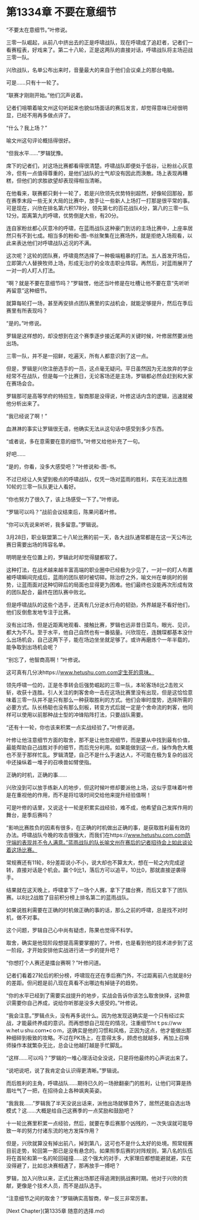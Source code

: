 # 第1334章 不要在意细节

“不要太在意细节。”叶修说。

三零一队崛起，从前八中挤出去的正是呼啸战队，现在呼啸成了追赶者，记者们一看赛程表，好戏来了。第二十八轮，正是这两队的直接对话，呼啸战队将主场迎战三零一队。

兴欣战队，名单公布出来时，音量最大的来自于他们会议桌上的那台电脑。

可是……只有十一轮了。

“联赛才刚刚开始。”他们沉声说着。

记者们咀嚼着喻文州这句听起来也貌似场面话的赛后发言，却觉得意味已经很明显，已经不用再多做点评了。

“什么？我上场？”

喻文州这句评论概括得很好。

“但我水平……”罗辑犹豫。

席下的记者们，对这场比赛都看得很清楚。呼啸战队即便处于低谷，让粉丝心灰意冷，但有一点值得尊重的，是他们战队的士气却没有因此而涣散。场上表现再糟糕，但他们的求胜欲望却表现得相当清晰。

在他看来，联赛都只剩十一轮了，若是兴欣领先优势特别超然，好像轮回那般，那在赛季末段一些无关大局的比赛中，放手让一些新人上场打一打那是很平常的事。可是现在，兴欣在排名第六积178分，领先第七的百花战队4分，第八的三零一队12分。距离第九的呼啸，优势倒是大些，有20分。

连自家粉丝都心灰意冷的呼啸，在蓝雨战队这种豪门到访的主场比赛中，上座率居然只有不到七成。相当多的粉和-图-书丝聚集在比赛场外，就是拒绝入场观看，以此来表达他们对呼啸战队近况的不满。

这次呢？这轮的团队赛，呼啸竟然选择了一种极端粗暴的打法。五人首发开场后，立即第六人替换牧师上场，形成无治疗的全攻击职业阵容。再然后，对蓝雨展开了一对一的人盯人打法。

“啊？就是不要在意细节吗？”罗辑愣，他还当叶修是在吐槽让他不要在意“先听听再留意”这种细节。

就算每轮打一场，甚至再安排点团队赛里的实战机会，就能足够提升，然后在季后赛里有所表现吗？

“是的。”叶修说。

罗辑是这样想的，却没想到在这个赛季逐步接近尾声的关键时候，叶修居然要派他出场。

三零一队，并不是一招鲜，吃遍天，所有人都意识到了这一点。

但是，罗辑是兴欣注册选手的一员，这点毫无疑问。平日虽然因为无法放弃的学业经常不在战队，但是每一个比赛日，无论客场还是主场，罗辑都必然会赶到和大家在赛场会合。

罗辑那可是高等学府的特招生，智商那是没得说，叶修这话内含的逻辑，迅速就被他分析出来了。

“我已经说了啊！”

血淋淋的事实让罗辑很无语，他确实无法从这句话中感受到多少东西。

“或者说，多在意需要在意的细节。”叶修又给他补充了一句。

好吧……

“是的，你看，没多大感受吧？”叶修说和-图-书。

不过已经让人失望到极点的呼啸战队，仅凭一场对蓝雨的胜利，实在无法比连胜10轮的三零一队队更让人看好。

“你也努力了很久了，该上场感受一下了。”叶修说。

“罗辑可以吗？”战前会议结束后，陈果问着叶修。

“你可以先说来听听，我多留意。”罗辑说。

3月28日，职业联盟第二十八轮比赛的前一天，各大战队通常都是在这一天公布比赛日需要出场的阵容名单。

明明是坐在位置上的，罗辑此时却觉得腿都软了。

这种打法，在战术越来越丰富高端的职业圈中已经极为少见了，一对一的盯人布置被呼啸瞬间完成后，蓝雨的团队顿时被切碎。除治疗之外，喻文州在单挑时的弱势，让蓝雨面对这种切碎后的局面也显得更为困难。他们最终也没能再次形成有效的团队配合，最终在团队赛中败北。

但是呼啸战队的这些个选手，还真有几分逆水行舟的韧劲，外界越是不看好他们，他们反倒愈发地专注于比赛。

没有出过场，但是近距离地观看、接触比赛，罗辑也远非昔日菜鸟，眼光、见识，都大为不凡。至于水平，他自己自然也有一番掂量。兴欣现在，连魏琛都基本没什么出场机会，自己这两下子，能在场边坐坐就足够了。或许再磨炼个一年半载的，能争取到出场机会呢？

“别忘了，他智商高啊！”叶修说。

这可真有几分决https://www.hetushu.com.com定生死的意味。

领先呼啸一位的，正是冬季转会后强势崛起的三零一队，本轮客场8比2击败义斩，收获十连胜。引人关注的刺客舍命一击在这场比赛里没有出现，但是这恰恰意味着三零一队并不是只有那么一种获取胜利的方式。他们会审时度势，选择所需的必要方式。队长杨聪也没有那么刻板，转变方式后就一定是个舍命流的刺客，他同样可以使用以前那种战士型的冲锋陷阵打法，只要战队需要。

“还有十一轮，你也该来积累一点实战经验了。”叶修说道。

叶修让他注意细节方面的取舍，那不是让他忽视细节，而是要从中找到最有价值，最能帮助自己战胜对手的细节，而后充分利用。如果能做到这一点，操作角色大概也不至于那样忙乱。罗辑清楚，自己不是什么手速达人，不可能在极为复杂的战况中还操纵着一堆子的召唤兽如臂使指。

正确的时机，正确的事……

兴欣没到可以放手练新人的地步，但这时候叶修却要派他上场，这似乎意味着叶修是在重视他的作用，而不是将垃圾时间交给他来提升经验值啊！

可是叶修的话里，又说这十一轮是积累实战经验，难不成，他希望自己发挥作用的舞台，是季后赛吗？

“影响比赛胜负的因素有很多，在正确的时机做出正确的事，是获取胜利最有效的办法。呼啸战队今晚的攻击很强大，而我们在https://www.hetushu.com.com防守端的表现并不令人满意。”蓝雨战队的队长喻文州在赛后的记者招待会上如此谈论着这场比赛。

常规赛还有11轮，8分差距说小不小，说大却也不算太大，想在一轮之内完成逆转，直接对话是个机会。赢个9比1，落后方可以追平，10比0，那就直接逆袭得手。

结果就在这天晚上，呼啸拿下了一场个人赛，拿下了擂台赛，而后又拿下了团队赛。以8比2战胜了目前积分榜上排名第二的蓝雨战队。

如果说胜利需要在正确的时机做正确的事的话，那么之前的呼啸，总是找不对时机，做不对事。

这个问题，罗辑自己心中尚有疑虑，陈果也觉得不科学。

取舍，确实是他现阶段想提高需要掌握的了。叶修，也是看到他的技术进步到了这一阶段，才开始安排他实战进行进一步的提升吧？

“你想打个人赛还是擂台赛啊？”叶修问道。

记者们看着27轮后的积分榜，呼啸现在还在季后赛门外，不过距离前八也就是8分的差距。但问题是前八现在真看不出哪边有掉链子的趋势。

“你的水平已经到了需要实战提升的地步，实战会告诉你该怎么取舍抉择，这种意识需要你自己养成，说给你听那是没多大感受的。”叶修说。

“我会注意。”罗辑点头，没有再多说什么。因为他发现这确实是一个只有经过实战，才能最终养成的意识。而再想想自己现在的情况，注重细节htｔps://wｗw.hetｕshu.coｍ•cｏm，这确实是他的习惯和风格，正因为这点，他才能做出那种细碎到极致的攻略。不过在PK场上，在意得太多，顾虑也就越多，再加上召唤师操作本就繁杂无比，总会让他越打越是手忙脚乱。

“这样……可以吗？”罗辑的一堆心理活动全没说，只是将他最终的心声说出来了。

“说吧说吧，说了我肯定会认识得更清晰。”罗辑说。

而后胜利的主角，呼啸战队……期待已久的一场掀翻豪门的胜利，让他们可算是扬眉吐气了一把，在招待会上各种飒爽英姿。

“我我我……”罗辑我了半天没说出话来，派他出场就够意外了，居然还能自选出场模式？这……大概是给自己这赛季的一点奖励和鼓励吧？

十一轮比赛里积累一点经验，然后，就要在季后赛那个凶残的，一次失误就可能导致一年的努力付诸东流的地方发挥作用？

但是，兴欣就算没有掉出前八，掉到第八，这可也不是什么太好的处境。照常规赛目前走势，轮回第一那已是没有悬念的。如果照季后赛的对阵规则，第八名的队伍将在首轮和第一名的轮回碰撞……这个强大的对手，大家理应都想能避就避，实在没得避了，比如总决赛相遇了，那再放手一搏吧？

罗辑，加入兴欣以来，正式比赛出场那还得追溯到挑战赛时期。他对于兴欣的贡献，更像是个技术人员，而不是战队选手。

“注意细节之间的取舍？”罗辑确实高智商，举一反三非常厉害。



[Next Chapter](第1335章 随意的选择.md)